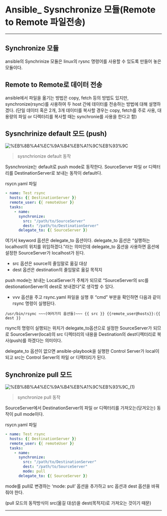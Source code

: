 # Ansible_ Sysnchronize 모듈(Remote to Remote 파일전송)

---

## Synchronize 모듈

ansible의 Synchrinize 모듈은 linux의 rysnc 명령어를 사용할 수 있도록 만들어 놓은 모듈이다.

## Remote to Remote로 데이터 전송

ansible에서 파일을 옮기는 방법은 copy, fetch 등의 방법도 있지만, synchronize(rsync)를 사용하여 두 host 간에 데이터를 전송하는 방법에 대해 설명하겠다.
(단일 데이터 혹은 2개, 3개 데이터를 복사할 경우는 copy, fetch를 주로 사용, 대용량의 파일 or 디렉터리를 복사할 때는 synchronie를 사용을 한다고 함)

## Sysnchrinize default 모드 (push)

![%EB%8B%A4%EC%9A%B4%EB%A1%9C%EB%93%9C](https://user-images.githubusercontent.com/84123877/188073186-523a27da-ca0f-4f95-971d-26899cffa50c.png)

> sysnchrionize default 동작
> 

Sysnchronize는 default로 push mode로 동작한다.
SourceServer 파일 or 디렉터리를 DestinationServer로 보내는 동작이 default다.

rsycn.yaml 파일

```yaml
- name: Test rsync
  hosts: {{ DestinationServer }}
  remote_user: {{ remoteUser }}
  tasks:
    - name: 
      synchronize:
        src: "/path/to/SourceServer"
        dest: "/path/to/DestinationServer"
      delegate_to: {{ SourceServer }}
```

여기서 keyword 옵션은 delegate_to 옵션이다.
delegate_to 옵션은 “실행하는 localhost의 위치를 위임하겠다.”라는 의미인데 delegate_to 옵션을 사용하면 옵션에 설정한 SourceServer가 localhost가 된다.

- src 옵션은 source의 줄임말로 옮길 대상
- dest 옵션은 destination의 줄임말로 옮길 목적지

push mode는 보내는 LocalServer가 주체가 되므로 “SourceServer의 src를 destionationServer의 dest로 보내겠다”로 생각할 수 있다.

- vvv 옵션을 주고 rsync.yaml 파일을 실행 후 “cmd” 부분을 확인하면 다음과 같이 rsync 명령이 실행된다.

`/usr/bin/rsync ~~~(여러가지 옵션들)~~~ {{ src }} {{remote_user@hosts}}:{{ dest }}`

rsync의 명령이 실행되는 위치가 delegate_to옵션으로 설정한 SourceServer가 되므로 SourceServer(local)의 src 디렉터리의 내용을 Destination의 dest디렉터리로 복사(push)를 하겠다는 의미이다.

delegate_to 옵션이 없으면 ansible-playbook을 실행한 Control Server가 local이 되고 src는 Control Server의 파일 or 디렉터리가 된다.

## Synchronize pull 모드

![%EB%8B%A4%EC%9A%B4%EB%A1%9C%EB%93%9C_(1)](https://user-images.githubusercontent.com/84123877/188073190-c117d08e-6252-4b60-91c0-894eaf51497e.png)

> synchronize pull 동작
> 

SourceServer에서 DestinationServer의 파일 or 디렉터리를 가져오는(당겨오는) 동작이 pull mode이다.

rsycn.yaml 파일

```yaml
- name: Test rsync
  hosts: {{ DestinationServer }}
  remote_user: {{ remoteUser }}
  tasks:
    - name: 
      synchronize:
        src: "/path/to/DestinationServer"
        dest: "/path/to/SourceServer"
        mode: pull
      delegate_to: {{ SourceServer }}
```

mode를 pull로 변경하는 ‘mode: pull’ 옵션을 추가하고 src 옵션과 dest 옵션을 바꿔줘야 한다.

(pull 모드의 동작방식이 src(옮길 대상)을 dest(목적지)로 가져오는 것이기 때문)

---
